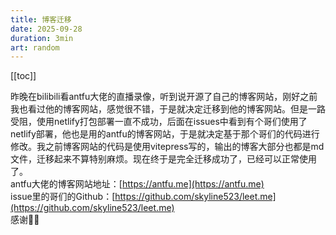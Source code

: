 ```yaml
---
title: 博客迁移
date: 2025-09-28
duration: 3min
art: random
---
```


[[toc]]


昨晚在bilibili看antfu大佬的直播录像，听到说开源了自己的博客网站，刚好之前我也看过他的博客网站，感觉很不错，于是就决定迁移到他的博客网站。但是一路受阻，使用netlify打包部署一直不成功，后面在issues中看到有个哥们使用了netlify部署，他也是用的antfu的博客网站，于是就决定基于那个哥们的代码进行修改。我之前博客网站的代码是使用vitepress写的，输出的博客大部分也都是md文件，迁移起来不算特别麻烦。现在终于是完全迁移成功了，已经可以正常使用了。
<br>
antfu大佬的博客网站地址：[https://antfu.me](https://antfu.me)
<br>
issue里的哥们的Github：[https://github.com/skyline523/leet.me](https://github.com/skyline523/leet.me)
<br>
感谢🙏🙏
